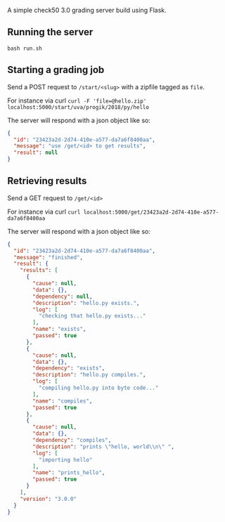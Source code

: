 A simple check50 3.0 grading server build using Flask.

## Running the server

`bash run.sh`

## Starting a grading job
Send a POST request to `/start/<slug>` with a zipfile tagged as `file`.

For instance via curl
`curl -F 'file=@hello.zip' localhost:5000/start/uva/progik/2018/py/hello`

The server will respond with a json object like so:

```json
{
  "id": "23423a2d-2d74-410e-a577-da7a6f8400aa",
  "message": "use /get/<id> to get results",
  "result": null
}
```

## Retrieving results
Send a GET request to `/get/<id>`

For instance via curl
`curl localhost:5000/get/23423a2d-2d74-410e-a577-da7a6f8400aa`

The server will respond with a json object like so:

```json
{
  "id": "23423a2d-2d74-410e-a577-da7a6f8400aa",
  "message": "finished",
  "result": {
    "results": [
      {
        "cause": null,
        "data": {},
        "dependency": null,
        "description": "hello.py exists.",
        "log": [
          "checking that hello.py exists..."
        ],
        "name": "exists",
        "passed": true
      },
      {
        "cause": null,
        "data": {},
        "dependency": "exists",
        "description": "hello.py compiles.",
        "log": [
          "compiling hello.py into byte code..."
        ],
        "name": "compiles",
        "passed": true
      },
      {
        "cause": null,
        "data": {},
        "dependency": "compiles",
        "description": "prints \"hello, world\\n\" ",
        "log": [
          "importing hello"
        ],
        "name": "prints_hello",
        "passed": true
      }
    ],
    "version": "3.0.0"
  }
}
```
